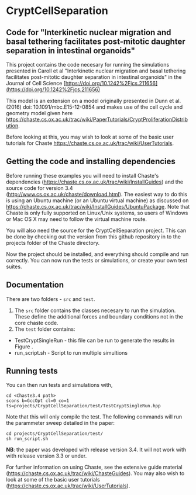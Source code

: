 # CryptCellSeparation

## Code for "Interkinetic nuclear migration and basal tethering facilitates post-mitotic daughter separation in intestinal organoids"

This project contains the code necesary for running the simulations presented in Caroll et al "Interkinetic nuclear migration and basal tethering facilitates post-mitotic daughter separation in intestinal organoids" in the Journal of Cell Science [https://doi.org/10.1242%2Fjcs.211656](https://doi.org/10.1242%2Fjcs.211656) 

This model is an extension on a model originally presented in Dunn et al. (2016) doi: 10.1091/mbc.E15-12-0854 and makes use of the cell cycle and geometry model given here https://chaste.cs.ox.ac.uk/trac/wiki/PaperTutorials/CryptProliferationDistribution. 

Before looking at this, you may wish to look at some of the basic user tutorials for Chaste https://chaste.cs.ox.ac.uk/trac/wiki/UserTutorials.

## Getting the code and installing dependencies 

Before running these examples you will need to install Chaste's dependencies (https://chaste.cs.ox.ac.uk/trac/wiki/InstallGuides) and the source code for version 3.4 (http://www.cs.ox.ac.uk/chaste/download.html).
The easiest way to do this is using an Ubuntu machine (or an Ubuntu virtual machine) as discussed on https://chaste.cs.ox.ac.uk/trac/wiki/InstallGuides/UbuntuPackage. 
Note that Chaste is only fully supported on Linux/Unix systems, so users of Windows or Mac OS X may need to follow the virtual machine route.

You will also need the source for the CryptCellSeparation project.  This can be done by checking out the version from this github repository in to the projects folder of the Chaste directory.

Now the project should be installed, and everything should compile and run correctly. 
You can now run the tests or simulations, or create your own test suites.

## Documentation
There are two folders - `src` and `test`.
 1. The `src` folder contains the classes necesary to run the simulation. These define the additional forces and boundary conditions not in the core chaste code.
 2. The `test` folder contains:
  * TestCryptSingleRun - this file can be run to generate the results in Figure .
  * run_script.sh - Script to run multiple simultions

## Running tests
You can then run tests and simulations with,
```
cd <Chaste3.4 path>
scons b=GccOpt cl=0 co=1 ts=projects/CryptCellSeparation/test/TestCryptSingleRun.hpp
```

Note that this will only compile the test. The following commands will run the parammeter sweep detailed in the paper:
```
cd projects/CryptCellSeparation/test/
sh run_script.sh
```

**NB**: the paper was developed with release version 3.4. It will not work with with release version 3.3 or under.

For further information on using Chaste, see the extensive guide material (https://chaste.cs.ox.ac.uk/trac/wiki/ChasteGuides).
You may also wish to look at some of the basic user tutorials (https://chaste.cs.ox.ac.uk/trac/wiki/UserTutorials).
